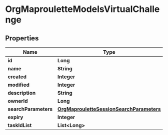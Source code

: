 # OrgMaprouletteModelsVirtualChallenge

## Properties
Name | Type | Description | Notes
------------ | ------------- | ------------- | -------------
**id** | **Long** |  | 
**name** | **String** |  | 
**created** | **Integer** |  | 
**modified** | **Integer** |  | 
**description** | **String** |  |  [optional]
**ownerId** | **Long** |  | 
**searchParameters** | [**OrgMaprouletteSessionSearchParameters**](OrgMaprouletteSessionSearchParameters.md) |  | 
**expiry** | **Integer** |  | 
**taskIdList** | **List&lt;Long&gt;** |  |  [optional]
